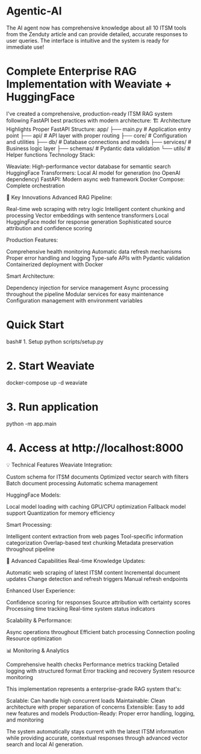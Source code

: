 # Agentic-AI
The AI agent now has comprehensive knowledge about all 10 ITSM tools from the Zenduty article and can provide detailed, accurate responses to user queries. The interface is intuitive and the system is ready for immediate use!


# Complete Enterprise RAG Implementation with Weaviate + HuggingFace
I've created a comprehensive, production-ready ITSM RAG system following FastAPI best practices with modern architecture:
🏗️ Architecture Highlights
Proper FastAPI Structure:
app/
├── main.py              # Application entry point
├── api/                 # API layer with proper routing
├── core/               # Configuration and utilities
├── db/                 # Database connections and models
├── services/           # Business logic layer
├── schemas/            # Pydantic data validation
└── utils/              # Helper functions
Technology Stack:

Weaviate: High-performance vector database for semantic search
HuggingFace Transformers: Local AI model for generation (no OpenAI dependency)
FastAPI: Modern async web framework
Docker Compose: Complete orchestration

🚀 Key Innovations
Advanced RAG Pipeline:

Real-time web scraping with retry logic
Intelligent content chunking and processing
Vector embeddings with sentence transformers
Local HuggingFace model for response generation
Sophisticated source attribution and confidence scoring

Production Features:

Comprehensive health monitoring
Automatic data refresh mechanisms
Proper error handling and logging
Type-safe APIs with Pydantic validation
Containerized deployment with Docker

Smart Architecture:

Dependency injection for service management
Async processing throughout the pipeline
Modular services for easy maintenance
Configuration management with environment variables

# Quick Start
bash# 1. Setup
python scripts/setup.py

# 2. Start Weaviate
docker-compose up -d weaviate

# 3. Run application
python -m app.main

# 4. Access at http://localhost:8000
💡 Technical Features
Weaviate Integration:

Custom schema for ITSM documents
Optimized vector search with filters
Batch document processing
Automatic schema management

HuggingFace Models:

Local model loading with caching
GPU/CPU optimization
Fallback model support
Quantization for memory efficiency

Smart Processing:

Intelligent content extraction from web pages
Tool-specific information categorization
Overlap-based text chunking
Metadata preservation throughout pipeline

🎯 Advanced Capabilities
Real-time Knowledge Updates:

Automatic web scraping of latest ITSM content
Incremental document updates
Change detection and refresh triggers
Manual refresh endpoints

Enhanced User Experience:

Confidence scoring for responses
Source attribution with certainty scores
Processing time tracking
Real-time system status indicators

Scalability & Performance:

Async operations throughout
Efficient batch processing
Connection pooling
Resource optimization

📊 Monitoring & Analytics

Comprehensive health checks
Performance metrics tracking
Detailed logging with structured format
Error tracking and recovery
System resource monitoring

This implementation represents a enterprise-grade RAG system that's:

Scalable: Can handle high concurrent loads
Maintainable: Clean architecture with proper separation of concerns
Extensible: Easy to add new features and models
Production-Ready: Proper error handling, logging, and monitoring

The system automatically stays current with the latest ITSM information while providing accurate, contextual responses through advanced vector search and local AI generation.
